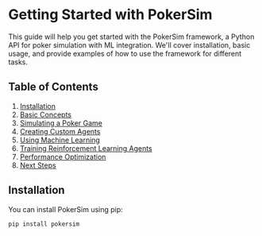 # Getting Started with PokerSim

This guide will help you get started with the PokerSim framework, a Python API for poker simulation with ML integration. We'll cover installation, basic usage, and provide examples of how to use the framework for different tasks.

## Table of Contents

1. [Installation](#installation)
2. [Basic Concepts](#basic-concepts)
3. [Simulating a Poker Game](#simulating-a-poker-game)
4. [Creating Custom Agents](#creating-custom-agents)
5. [Using Machine Learning](#using-machine-learning)
6. [Training Reinforcement Learning Agents](#training-reinforcement-learning-agents)
7. [Performance Optimization](#performance-optimization)
8. [Next Steps](#next-steps)

## Installation

You can install PokerSim using pip:

```bash
pip install pokersim

